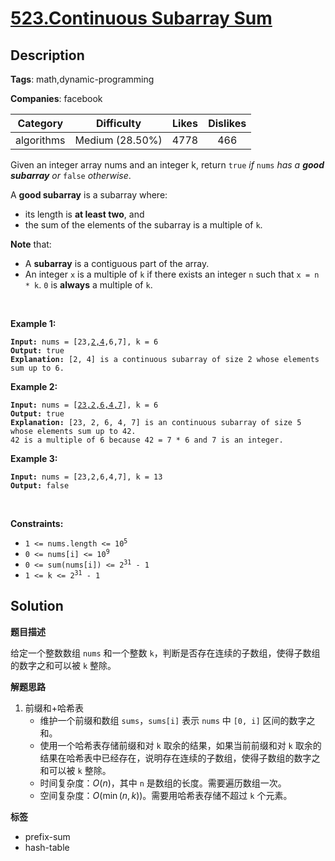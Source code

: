 # [523.Continuous Subarray Sum](https://leetcode.com/problems/continuous-subarray-sum/description/)

## Description

**Tags**: math,dynamic-programming

**Companies**: facebook

|  Category  |   Difficulty    | Likes | Dislikes |
| :--------: | :-------------: | :---: | :------: |
| algorithms | Medium (28.50%) | 4778  |   466    |

<p>Given an integer array nums and an integer k, return <code>true</code> <em>if </em><code>nums</code><em> has a <strong>good subarray</strong> or </em><code>false</code><em> otherwise</em>.</p>
<p>A <strong>good subarray</strong> is a subarray where:</p>
<ul>
  <li>its length is <strong>at least two</strong>, and</li>
  <li>the sum of the elements of the subarray is a multiple of <code>k</code>.</li>
</ul>
<p><strong>Note</strong> that:</p>
<ul>
  <li>A <strong>subarray</strong> is a contiguous part of the array.</li>
  <li>An integer <code>x</code> is a multiple of <code>k</code> if there exists an integer <code>n</code> such that <code>x = n * k</code>. <code>0</code> is <strong>always</strong> a multiple of <code>k</code>.</li>
</ul>
<p>&nbsp;</p>
<p><strong class="example">Example 1:</strong></p>
<pre><code><strong>Input:</strong> nums = [23,<u>2,4</u>,6,7], k = 6
<strong>Output:</strong> true
<strong>Explanation:</strong> [2, 4] is a continuous subarray of size 2 whose elements sum up to 6.</code></pre>
<p><strong class="example">Example 2:</strong></p>
<pre><code><strong>Input:</strong> nums = [<u>23,2,6,4,7</u>], k = 6
<strong>Output:</strong> true
<strong>Explanation:</strong> [23, 2, 6, 4, 7] is an continuous subarray of size 5 whose elements sum up to 42.
42 is a multiple of 6 because 42 = 7 * 6 and 7 is an integer.</code></pre>
<p><strong class="example">Example 3:</strong></p>
<pre><code><strong>Input:</strong> nums = [23,2,6,4,7], k = 13
<strong>Output:</strong> false</code></pre>
<p>&nbsp;</p>
<p><strong>Constraints:</strong></p>
<ul>
  <li><code>1 &lt;= nums.length &lt;= 10<sup>5</sup></code></li>
  <li><code>0 &lt;= nums[i] &lt;= 10<sup>9</sup></code></li>
  <li><code>0 &lt;= sum(nums[i]) &lt;= 2<sup>31</sup> - 1</code></li>
  <li><code>1 &lt;= k &lt;= 2<sup>31</sup> - 1</code></li>
</ul>

## Solution

**题目描述**

给定一个整数数组 `nums` 和一个整数 `k`，判断是否存在连续的子数组，使得子数组的数字之和可以被 `k` 整除。

**解题思路**

1. 前缀和+哈希表
   - 维护一个前缀和数组 `sums`，`sums[i]` 表示 `nums` 中 `[0, i]` 区间的数字之和。
   - 使用一个哈希表存储前缀和对 `k` 取余的结果，如果当前前缀和对 `k` 取余的结果在哈希表中已经存在，说明存在连续的子数组，使得子数组的数字之和可以被 `k` 整除。
   - 时间复杂度：$O(n)$，其中 `n` 是数组的长度。需要遍历数组一次。
   - 空间复杂度：$O(\min(n,k))$。需要用哈希表存储不超过 `k` 个元素。

**标签**

- prefix-sum
- hash-table

